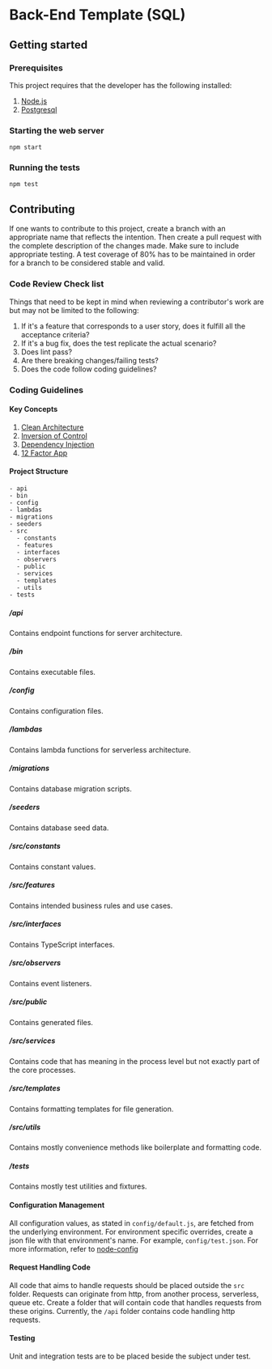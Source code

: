 # Back-End Template (SQL)

## Getting started

### Prerequisites

This project requires that the developer has the following installed:

1. [Node.js](https://nodejs.org/en)
2. [Postgresql](https://www.postgresql.org/)

### Starting the web server

`npm start`

### Running the tests

`npm test`

## Contributing

If one wants to contribute to this project, create a branch with an appropriate name that reflects the intention.
Then create a pull request with the complete description of the changes made. Make sure to include appropriate testing.
A test coverage of 80% has to be maintained in order for a branch to be considered stable and valid.

### Code Review Check list

Things that need to be kept in mind when reviewing a contributor's work are but may not be limited to the following:

1. If it's a feature that corresponds to a user story, does it fulfill all the acceptance criteria?
2. If it's a bug fix, does the test replicate the actual scenario?
3. Does lint pass?
4. Are there breaking changes/failing tests?
5. Does the code follow coding guidelines?

### Coding Guidelines

#### Key Concepts

1. [Clean Architecture](https://blog.cleancoder.com/uncle-bob/2012/08/13/the-clean-architecture.html)
2. [Inversion of Control](https://en.wikipedia.org/wiki/Inversion_of_control)
3. [Dependency Injection](https://en.wikipedia.org/wiki/Dependency_injection)
4. [12 Factor App](https://12factor.net)

#### Project Structure

```
- api
- bin
- config
- lambdas
- migrations
- seeders
- src
  - constants
  - features
  - interfaces
  - observers
  - public
  - services
  - templates
  - utils
- tests
```

##### /api

Contains endpoint functions for server architecture.

##### /bin

Contains executable files.

##### /config

Contains configuration files.

##### /lambdas

Contains lambda functions for serverless architecture.

##### /migrations

Contains database migration scripts.

##### /seeders

Contains database seed data.

##### /src/constants

Contains constant values.

##### /src/features

Contains intended business rules and use cases.

##### /src/interfaces

Contains TypeScript interfaces.

##### /src/observers

Contains event listeners.

##### /src/public

Contains generated files.

##### /src/services

Contains code that has meaning in the process level but not exactly part of the core processes.

##### /src/templates

Contains formatting templates for file generation.

##### /src/utils

Contains mostly convenience methods like boilerplate and formatting code.

##### /tests

Contains mostly test utilities and fixtures.

#### Configuration Management

All configuration values, as stated in `config/default.js`, are fetched from the underlying environment. For environment specific overrides, create a json file
with that environment's name. For example, `config/test.json`. For more information, refer to [node-config](https://github.com/lorenwest/node-config)

#### Request Handling Code

All code that aims to handle requests should be placed outside the `src` folder. Requests can originate from http, from another process, serverless, queue etc.
Create a folder that will contain code that handles requests from these origins. Currently, the `/api` folder contains code handling http requests.

#### Testing

Unit and integration tests are to be placed beside the subject under test.
